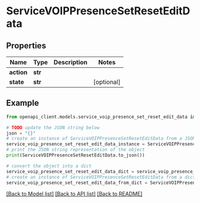 # ServiceVOIPPresenceSetResetEditData


## Properties

Name | Type | Description | Notes
------------ | ------------- | ------------- | -------------
**action** | **str** |  | 
**state** | **str** |  | [optional] 

## Example

```python
from openapi_client.models.service_voip_presence_set_reset_edit_data import ServiceVOIPPresenceSetResetEditData

# TODO update the JSON string below
json = "{}"
# create an instance of ServiceVOIPPresenceSetResetEditData from a JSON string
service_voip_presence_set_reset_edit_data_instance = ServiceVOIPPresenceSetResetEditData.from_json(json)
# print the JSON string representation of the object
print(ServiceVOIPPresenceSetResetEditData.to_json())

# convert the object into a dict
service_voip_presence_set_reset_edit_data_dict = service_voip_presence_set_reset_edit_data_instance.to_dict()
# create an instance of ServiceVOIPPresenceSetResetEditData from a dict
service_voip_presence_set_reset_edit_data_from_dict = ServiceVOIPPresenceSetResetEditData.from_dict(service_voip_presence_set_reset_edit_data_dict)
```
[[Back to Model list]](../README.md#documentation-for-models) [[Back to API list]](../README.md#documentation-for-api-endpoints) [[Back to README]](../README.md)


